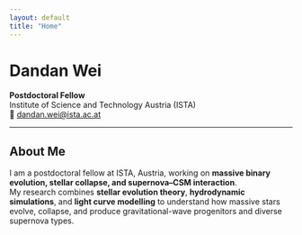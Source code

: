 ```yaml
---
layout: default
title: "Home"
---
```


# Dandan Wei

**Postdoctoral Fellow**  
Institute of Science and Technology Austria (ISTA)  
📧 [dandan.wei@ista.ac.at](mailto:dandan.wei@ista.ac.at)  

---

## About Me
I am a postdoctoral fellow at ISTA, Austria, working on **massive binary evolution, stellar collapse, and supernova–CSM interaction**.  
My research combines **stellar evolution theory**, **hydrodynamic simulations**, and **light curve modelling** to understand how massive stars evolve, collapse, and produce gravitational-wave progenitors and diverse supernova types.
